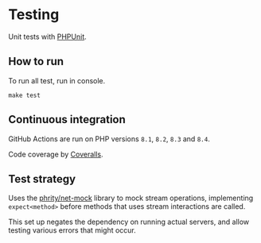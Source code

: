 # Testing

Unit tests with [PHPUnit](https://phpunit.readthedocs.io/).


## How to run

To run all test, run in console.

```
make test
```


## Continuous integration

GitHub Actions are run on PHP versions `8.1`, `8.2`, `8.3` and `8.4`.

Code coverage by [Coveralls](https://coveralls.io/github/sirn-se/websocket-php).


## Test strategy

Uses the [phrity/net-mock](https://packagist.org/packages/phrity/net-mock) library to mock
stream operations, implementing `expect<method>` before methods that uses stream interactions
are called.

This set up negates the dependency on running actual servers,
and allow testing various errors that might occur.
